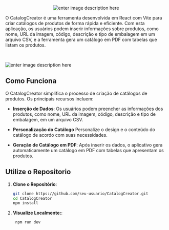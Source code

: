 <div align="center">
  
![enter image description here](https://lh3.googleusercontent.com/pw/ADCreHfd1-uvliSxJFxysAZbqOCCTBdma7kHioYnvtbPaCX_erLtYP_yMWrdQOep6yPLxqCU3-zPBI8YSEDIggeXqH5HdJvkaOjXt2PFxMhOJLvcqmaIDDyzyaxX3mdnDaCSFQRp2cJzVVfRy-4hlJs_-LpTiF3lKRUg6JjzmW7hNIgIpGHmifrVKJdOGs-yba3qofQRkkIOerrixWkCIC84Fvk0BYX28xIeBxwYN9x4mcikJI3JSISjg_8ePZcla0Rc_to8_Frz9FU4xrNWl1PNZOUq0dkgI6aFTn-p6art3Xa2NjTj764oladX2hJ5BtXU1SclOEWCemPFkcYL3A9Ht-HXlFyZDQMndrv6wmOfW0nXuMXQzeilpfJtzdBmHe8Whiw6ELyXwzTJyNcWeofEcx8-2WQ-Ld7GCLOEW-r_Cg2gAArPQ58pwAul5vzUOp6sBFZUCqCCKljakOQrMnACfslljOQxkKeBtexQN43LhGHzcEi8Ej5-5SrTO5mhTrsNioVKOjandgWSGYlk1rVBn1NCt1AZP7ha5-ZY_LMejzS7pyUxEC7OuV9_n0JuudUXyqXj5FpripeTYBqTjGcSYIcccEALfw52T7wXuT0PdWYxH4fccNs9JpxC-mmJorA_KBywXFUbEhUKt5jmDneqKeJq9nlphMMrpi4geipdGlYMwGw3SqQ2pb-23X2w18s7OGI-enwIpzZnZ4ZuSmgdEpz5bknZ-BMAF26tj907Bo36_g3cAIYox8HugJZThQLvNSkkyzKc-TfwULFmOxsoJ6xO5n8LpJh1ZTr5Kn3ADT7RkiLgnfEpUe1edEt0vlUfr2zoLpTmeSly0jMxKopk1LDFdn_Feae5qumPkxQzco6g8W-W-QYcbS-QJ4PE3cCNsh3VVK-9eU1hqVMB49vRErnBwuEbfRPyc24I4hfOdhEADW79Aw8YRzGWc2h3HlCP12b1ANlzfp48dsaaa6hqGxOEe3Fud3v7=w325-h104-s-no-gm?authuser=1)

</div>

O CatalogCreator é uma ferramenta desenvolvida em React com Vite para criar catálogos de produtos de forma rápida e eficiente. Com esta aplicação, os usuários podem inserir informações sobre produtos, como nome, URL da imagem, código, descrição e tipo de embalagem em um arquivo CSV, e a ferramenta gera um catálogo em PDF com tabelas que listam os produtos.

<br>

![enter image description here](https://lh3.googleusercontent.com/pw/ADCreHcDyZpJqdmNZrPinJcdYVzjaWvyWw9bqsrk5wpjX8ZMHPihFF1NVYoBOUPpMBCpv5ysXZribFKxiIEOHb5HroDrhnTtAL3dZm7fkHd85PnKxEn9_lL3U4X2chq8gtB5idu8OSjR7DOluiQD0Noe7tnmmpA4X6fTx9DgvYDb-9fn2Taqe4lD10Ei_bMfxUbKCRyPhQXVwlCtkit6dKAN4k8O-zYoVxwTk-4e2lNQHw6TqtSmLNQKSGQ2LN_5BWIaPxyZpkP1g0-NW7pvqaAAkdOGQEKNjuDe-vZ_d6Z70YKXpFEiQtrCMfPrzNW4YCCl-YGnBe2QXMcjKPRKeyTm5F_1M__DRAvAoTwItBJ9ZkOw9kFThVLR2uyKwnByQLyufhaXqt5VRpkxC3zHuNEBW-JrAuQqAmwePTNCK9JGIn0S_xV7EaS7mpt_x-Fdl722qbHfHhCnlkOTx1UB3iOyoKV3Y8X78POggBdqheZbp0kNVM03TLSx1YzaDdpY6LWSQCWgwi9DVWqxinDABz7hWRthWcrbfnTvKqEmqsHZyeQGWhgT3rdnx_xhOgdXAD4kjB_L40qOq6Ytnwlo2lhRc_O3hZiz-Es6gYgx2zuB3zFxVW0XMCZelMR91gnYpdaB0Htre6-BjS4C4Tm8H9k0PhjSs_IaKIjqaHCWL4dPNDGw-YXADDdZZ2-F41JTRYkCAQMv-lp6KPDd7xC9OftYPGT5To6eGeEKQxXrySVmzy5uMD2JJYYsN6TZL5f7ZHX7I9EvR3hW5O_k6HeXwYN_kMPhV0dYf2OB5wN5eX0GhrHRvQnyl1xr-97JfoE6Dsm2GqBwLL0l3Nj9u3IRu7itvsyYN31dSX-RY3tpb6c5uynlpPGLAkDDGewZ8JIuQd_-AFoAwQN8UL6HqiZBKXjc_jguoL43GoDac4v621yoJR4bcIdvViCyHaJ5n7EQbaTZ4pPdfHrXeTTVNwST-G13aAAUdN4HrTH_=w1898-h949-s-no-gm?authuser=1)

## Como Funciona

O CatalogCreator simplifica o processo de criação de catálogos de produtos. Os principais recursos incluem:

- **Inserção de Dados**: Os usuários podem preencher as informações dos produtos, como nome, URL da imagem, código, descrição e tipo de embalagem, em um arquivo CSV.
  
- **Personalização do Catálogo** Personalize o design e o conteúdo do catálogo de acordo com suas necessidades.
  
- **Geração de Catálogo em PDF**: Após inserir os dados, o aplicativo gera automaticamente um catálogo em PDF com tabelas que apresentam os produtos.



## Utilize o Repositorio 
1. **Clone o Repositório**:

   ```bash
   git clone https://github.com/seu-usuario/CatalogCreator.git
   cd CatalogCreator
   npm install

2. **Visualize Localmente:**:
   
   ```bash
    npm run dev
